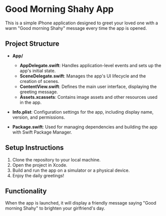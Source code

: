 # Good Morning Shahy App

This is a simple iPhone application designed to greet your loved one with a warm "Good morning Shahy" message every time the app is opened.

## Project Structure

- **App/**
  - **AppDelegate.swift**: Handles application-level events and sets up the app's initial state.
  - **SceneDelegate.swift**: Manages the app's UI lifecycle and the creation of scenes.
  - **ContentView.swift**: Defines the main user interface, displaying the greeting message.
  - **Assets.xcassets**: Contains image assets and other resources used in the app.
  
- **Info.plist**: Configuration settings for the app, including display name, version, and permissions.

- **Package.swift**: Used for managing dependencies and building the app with Swift Package Manager.

## Setup Instructions

1. Clone the repository to your local machine.
2. Open the project in Xcode.
3. Build and run the app on a simulator or a physical device.
4. Enjoy the daily greetings!

## Functionality

When the app is launched, it will display a friendly message saying "Good morning Shahy" to brighten your girlfriend's day.